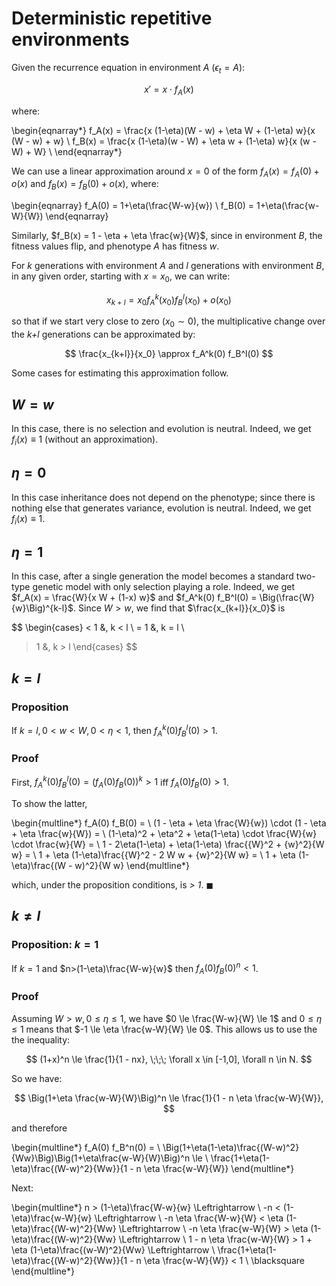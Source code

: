 # Deterministic repetitive environments

Given the recurrence equation in environment _A_ ($\epsilon_t=A$):

$$
x' = x \cdot f_A(x) 
$$

where:

\begin{eqnarray*}
f_A(x) = \frac{x (1-\eta)(W - w) + \eta W + (1-\eta) w}{x (W - w) + w} \\
f_B(x) = \frac{x (1-\eta)(w - W) + \eta w + (1-\eta) w}{x (w - W) + W} \\
\end{eqnarray*}

We can use a linear approximation around $x=0$ of the form $f_A(x) = f_A(0) + o(x)$ and $f_B(x) = f_B(0) + o(x)$, where:

\begin{eqnarray}
f_A(0) =  1+\eta(\frac{W-w}{w}) \\
f_B(0) =  1+\eta(\frac{w-W}{W})
\end{eqnarray}

Similarly, $f_B(x) = 1 - \eta + \eta \frac{w}{W}$, since in environment _B_, the fitness values flip, and phenotype _A_ has fitness $w$.

For _k_ generations with environment _A_ and _l_ generations with environment _B_, in any given order, starting with $x=x_0$, we can write:

$$
x_{k+l} = x_0 f_A^k(x_0) f_B^l(x_0) + o(x_0)
$$

so that if we start very close to zero ($x_0 \sim 0$), the multiplicative change over the _k+l_ generations can be approximated by:

$$
\frac{x_{k+l}}{x_0} \approx f_A^k(0) f_B^l(0)
$$

Some cases for estimating this approximation follow.

## $W = w$

In this case, there is no selection and evolution is neutral.
Indeed, we get $f_i(x) \equiv 1$ (without an approximation).

## $\eta = 0$

In this case inheritance does not depend on the phenotype; since there is nothing else that generates variance, evolution is neutral.
Indeed, we get $f_i(x) \equiv 1$.

## $\eta = 1$

In this case, after a single generation the model becomes a standard two-type genetic model with only selection playing a role.
Indeed, we get $f_A(x) = \frac{W}{x W + (1-x) w}$ and $f_A^k(0) f_B^l(0) = \Big(\frac{W}{w}\Big)^{k-l}$. Since $W > w$, we find that $\frac{x_{k+l}}{x_0}$ is

$$
\begin{cases}
< 1 &, k < l \\
= 1 &, k = l \\
> 1 &, k > l
\end{cases}
$$

## $k=l$ 

### Proposition
If $k=l, 0 < w < W, 0 < \eta < 1$, then $f_A^k(0) f_B^l(0) > 1$.

### Proof
First, $f_A^k(0) f_B^l(0) = (f_A(0)f_B(0))^k > 1$ iff $f_A(0)f_B(0)>1$.

To show the latter,

\begin{multline*}
f_A(0) f_B(0) = \\
(1 - \eta + \eta \frac{W}{w}) \cdot (1 - \eta + \eta \frac{w}{W}) = \\
(1-\eta)^2 + \eta^2 + \eta(1-\eta) \cdot \frac{W}{w} \cdot \frac{w}{W} = \\
1 - 2\eta(1-\eta) + \eta(1-\eta) \frac{{W}^2 + {w}^2}{W w} = \\
1 + \eta (1-\eta)\frac{{W}^2 - 2 W w + {w}^2}{W w} = \\
1 + \eta (1-\eta)\frac{(W - w)^2}{W w}
\end{multline*}

which, under the proposition conditions, is _> 1_.
$\blacksquare$

## $k \ne l$ 

### Proposition: $k=1$
If $k=1$ and $n>(1-\eta)\frac{W-w}{w}$ then $f_A(0)f_B(0)^n<1$.

### Proof

Assuming $W>w, 0 \le \eta \le 1$, we have $0 \le \frac{W-w}{W} \le 1$ and $0 \le \eta \le 1$ means that $-1 \le \eta \frac{w-W}{W} \le 0$. This allows us to use the the inequality:

$$
(1+x)^n \le \frac{1}{1 - nx}, \;\;\; \forall x \in [-1,0], \forall n \in N.
$$

So we have: 

$$
\Big(1+\eta \frac{w-W}{W}\Big)^n \le \frac{1}{1 - n \eta \frac{w-W}{W}},
$$

and therefore

\begin{multline*}
f_A(0) f_B^n(0) = \\
\Big(1+\eta(1-\eta)\frac{(W-w)^2}{Ww}\Big)\Big(1+\eta\frac{w-W}{W}\Big)^n \le \\
\frac{1+\eta(1-\eta)\frac{(W-w)^2}{Ww}}{1 - n \eta \frac{w-W}{W}}
\end{multline*}

Next:

\begin{multline*}
n > (1-\eta)\frac{W-w}{w} \Leftrightarrow \\
-n < (1-\eta)\frac{w-W}{w} \Leftrightarrow \\
-n \eta \frac{W-w}{W} < \eta (1-\eta)\frac{(W-w)^2}{Ww} \Leftrightarrow \\
-n \eta \frac{w-W}{W} > \eta (1-\eta)\frac{(W-w)^2}{Ww} \Leftrightarrow \\
1 - n \eta \frac{w-W}{W} > 1 + \eta (1-\eta)\frac{(w-W)^2}{Ww} \Leftrightarrow \\
\frac{1+\eta(1-\eta)\frac{(W-w)^2}{Ww}}{1 - n \eta \frac{w-W}{W}} < 1 \\
\blacksquare
\end{multline*}





